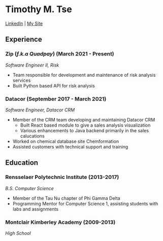 # Timothy M. Tse
[LinkedIn](https://www.linkedin.com/in/timothy-tse-723269103/) | [My Site](https://timothymtse.com/)

## Experience

### Zip (*f.k.a Quadpay*) (March 2021 - Present)
*Software Engineer II, Risk*

- Team responsible for development and maintenance of risk analysis services
- Built Python based API for risk analysis

### Datacor (September 2017 - March 2021)
*Software Engineer, Datacor CRM*

- Member of the CRM team developing and maintaining Datacor CRM
  - Built React based module to give a sales analysis visualization
  - Various enhancements to Java backend primarily in the sales calucations
- Worked on chemical database site Chemformation
- Assisted customers with technical support and training

## Education

### Rensselaer Polytechnic Institute (2013-2017)
*B.S. Computer Science*
- Member of the Tau Nu chapter of Phi Gamma Delta
- Programming Mentor for Computer Science 1, assisting students with labs and assignments

### Montclair Kimberley Academy (2009-2013)
*High School*
